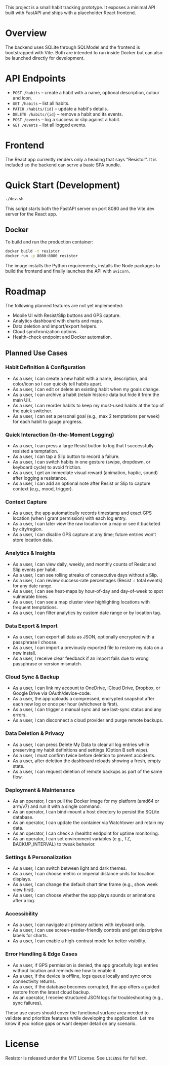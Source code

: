 This project is a small habit tracking prototype. It exposes a minimal API built with FastAPI and ships with a placeholder React frontend.

# Overview

The backend uses SQLite through SQLModel and the frontend is bootstrapped with Vite. Both are intended to run inside Docker but can also be launched directly for development.

# API Endpoints

* `POST /habits` – create a habit with a name, optional description, colour and icon.
* `GET /habits` – list all habits.
* `PATCH /habits/{id}` – update a habit's details.
* `DELETE /habits/{id}` – remove a habit and its events.
* `POST /events` – log a success or slip against a habit.
* `GET /events` – list all logged events.

# Frontend

The React app currently renders only a heading that says "Resistor". It is included so the backend can serve a basic SPA bundle.

# Quick Start (Development)

```sh
./dev.sh
```

This script starts both the FastAPI server on port 8080 and the Vite dev server for the React app.

## Docker

To build and run the production container:

```sh
docker build -t resistor .
docker run -p 8080:8080 resistor
```

The image installs the Python requirements, installs the Node packages to build
the frontend and finally launches the API with `uvicorn`.

# Roadmap

The following planned features are not yet implemented:

* Mobile UI with Resist/Slip buttons and GPS capture.
* Analytics dashboard with charts and maps.
* Data deletion and import/export helpers.
* Cloud synchronization options.
* Health-check endpoint and Docker automation.

## Planned Use Cases
### Habit Definition & Configuration

* As a user, I can create a new habit with a name, description, and color/icon so I can quickly tell habits apart.
* As a user, I can edit or delete an existing habit when my goals change.
* As a user, I can archive a habit (retain historic data but hide it from the main UI).
* As a user, I can reorder habits to keep my most-used habits at the top of the quick switcher.
* As a user, I can set a personal goal (e.g., max 2 temptations per week) for each habit to gauge progress.

### Quick Interaction (In-the-Moment Logging)

* As a user, I can press a large Resist button to log that I successfully resisted a temptation.
* As a user, I can tap a Slip button to record a failure.
* As a user, I can switch habits in one gesture (swipe, dropdown, or keyboard cycle) to avoid friction.
* As a user, I get an immediate visual reward (animation, haptic, sound) after logging a resistance.
* As a user, I can add an optional note after Resist or Slip to capture context (e.g., mood, trigger).

### Context Capture

* As a user, the app automatically records timestamp and exact GPS location (when I grant permission) with each log entry.
* As a user, I can later view the raw location on a map or see it bucketed by city/region.
* As a user, I can disable GPS capture at any time; future entries won’t store location data.

### Analytics & Insights

* As a user, I can view daily, weekly, and monthly counts of Resist and Slip events per habit.
* As a user, I can see rolling streaks of consecutive days without a Slip.
* As a user, I can review success-rate percentages (Resist ÷ total events) for any date range.
* As a user, I can see heat-maps by hour-of-day and day-of-week to spot vulnerable times.
* As a user, I can see a map cluster view highlighting locations with frequent temptations.
* As a user, I can filter analytics by custom date range or by location tag.

### Data Export & Import

* As a user, I can export all data as JSON, optionally encrypted with a passphrase I choose.
* As a user, I can import a previously exported file to restore my data on a new install.
* As a user, I receive clear feedback if an import fails due to wrong passphrase or version mismatch.

### Cloud Sync & Backup

* As a user, I can link my account to OneDrive, iCloud Drive, Dropbox, or Google Drive via OAuth/device-code.
* As a user, the app uploads a compressed, encrypted snapshot after each new log or once per hour (whichever is first).
* As a user, I can trigger a manual sync and see last-sync status and any errors.
* As a user, I can disconnect a cloud provider and purge remote backups.

### Data Deletion & Privacy

* As a user, I can press Delete My Data to clear all log entries while preserving my habit definitions and settings (Option B soft wipe).
* As a user, I must confirm twice before deletion to prevent accidents.
* As a user, after deletion the dashboard reloads showing a fresh, empty state.
* As a user, I can request deletion of remote backups as part of the same flow.

### Deployment & Maintenance

* As an operator, I can pull the Docker image for my platform (amd64 or arm/v7) and run it with a single command.
* As an operator, I can bind-mount a host directory to persist the SQLite database.
* As an operator, I can update the container via Watchtower and retain my data.
* As an operator, I can check a /healthz endpoint for uptime monitoring.
* As an operator, I can set environment variables (e.g., TZ, BACKUP\_INTERVAL) to tweak behavior.

### Settings & Personalization

* As a user, I can switch between light and dark themes.
* As a user, I can choose metric or imperial distance units for location displays.
* As a user, I can change the default chart time frame (e.g., show week view first).
* As a user, I can choose whether the app plays sounds or animations after a log.

### Accessibility

* As a user, I can navigate all primary actions with keyboard only.
* As a user, I can use screen-reader-friendly controls and get descriptive labels for charts.
* As a user, I can enable a high-contrast mode for better visibility.

### Error Handling & Edge Cases

* As a user, if GPS permission is denied, the app gracefully logs entries without location and reminds me how to enable it.
* As a user, if the device is offline, logs queue locally and sync once connectivity returns.
* As a user, if the database becomes corrupted, the app offers a guided restore from the latest cloud backup.
* As an operator, I receive structured JSON logs for troubleshooting (e.g., sync failures).

These use cases should cover the functional surface area needed to validate and prioritize features while developing the application. Let me know if you notice gaps or want deeper detail on any scenario.

# License

Resistor is released under the MIT License. See `LICENSE` for full text.
